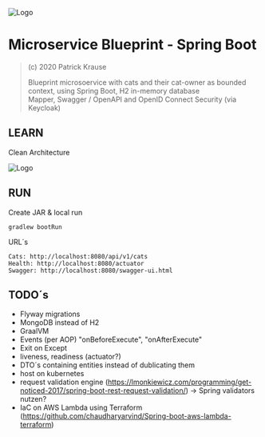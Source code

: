 ![Logo](https://github.com/PKrause79/blueprint-spring-boot-azure/blob/master/cat-blueprint-logo.png)

# Microservice Blueprint - Spring Boot
>
> (c) 2020 Patrick Krause
>
> Blueprint microsoervice with cats and their cat-owner as bounded context, using Spring Boot, H2 in-memory database<br>
> Mapper, Swagger / OpenAPI and OpenID Connect Security (via Keycloak)<br>

## LEARN
Clean Architecture

![Logo](https://github.com/PKrause79/blueprint-spring-boot-azure/blob/master/CleanArchitecture.jpg)

## RUN


Create JAR & local run
```
gradlew bootRun
```

URL´s 
```
Cats: http://localhost:8080/api/v1/cats
Health: http://localhost:8080/actuator
Swagger: http://localhost:8080/swagger-ui.html
```

## TODO´s
* Flyway migrations
* MongoDB instead of H2
* GraalVM
* Events (per AOP) "onBeforeExecute", "onAfterExecute"
* Exit on Except
* liveness, readiness (actuator?)
* DTO´s containing entities instead of dublicating them
* host on kubernetes
* request validation engine (https://lmonkiewicz.com/programming/get-noticed-2017/spring-boot-rest-request-validation/) -> Spring validators nutzen?
* IaC on AWS Lambda using Terraform (https://github.com/chaudharyarvind/Spring-boot-aws-lambda-terraform)

